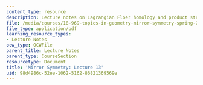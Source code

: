 ```yaml
---
content_type: resource
description: Lecture notes on Lagrangian Floer homology and product structure.
file: /media/courses/18-969-topics-in-geometry-mirror-symmetry-spring-2009/98d4986c52ee1062516286821369569e_MIT18_969s09_lec13.pdf
file_type: application/pdf
learning_resource_types:
- Lecture Notes
ocw_type: OCWFile
parent_title: Lecture Notes
parent_type: CourseSection
resourcetype: Document
title: 'Mirror Symmetry: Lecture 13'
uid: 98d4986c-52ee-1062-5162-86821369569e
---
```

